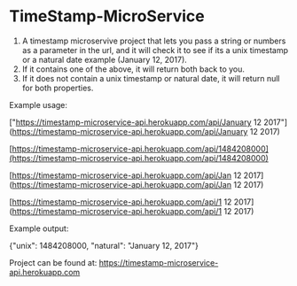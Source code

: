 TimeStamp-MicroService
======================

1. A timestamp microservive project that lets you pass a string or numbers as a parameter in the url, and it will check it to see if its a unix timestamp or a natural date example (January 12, 2017).
2. If it contains one of the above, it will return both back to you.
3. If it does not contain a unix timestamp or natural date, it will return null for both properties.

Example usage:

["https://timestamp-microservice-api.herokuapp.com/api/January 12 2017"](https://timestamp-microservice-api.herokuapp.com/api/January 12 2017)

[https://timestamp-microservice-api.herokuapp.com/api/1484208000](https://timestamp-microservice-api.herokuapp.com/api/1484208000)

[https://timestamp-microservice-api.herokuapp.com/api/Jan 12 2017](https://timestamp-microservice-api.herokuapp.com/api/Jan 12 2017)

[https://timestamp-microservice-api.herokuapp.com/api/1 12 2017](https://timestamp-microservice-api.herokuapp.com/api/1 12 2017)

Example output:

{"unix": 1484208000, "natural": "January 12, 2017"}

Project can be found at: https://timestamp-microservice-api.herokuapp.com
